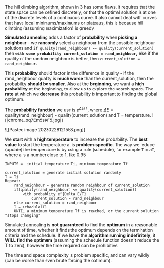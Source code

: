 The hill climbing algorithm, shown in 3 has some flaws. It requires that the state space can be defined discretely, or that the optimal solution is at one of the discrete levels of a continuous curve. It also cannot deal with curves that have local minimums/maximums or plateaus, this is because hill climbing (assuming maximization) is greedy.

**Simulated annealing** adds a factor of **probability** when **picking a neighbour** - we **randomly** select a neighbour from the possible neighbour solutions and `if quality(rand_neighbour) <= quality(current_solution)` then **`with some probability current_solution = rand_neighbour`,** else if the quality of the random neighbour is better, then `current_solution = rand_neighbour`.

This **probability** should factor in the difference in quality - if the rand_neighbour quality is **much worse** than the current_solution, then the probability **should be smaller**. Also at the **beginning**, we want a **high probability** at the beginning, to allow us to explore the search space. The **rate** at which we **decrease** this probability is important to finding the global optimum. 

The **probability function** we use is $e^{\Delta E/T}$, where $\Delta E$ = quality(rand_neighbour) - quality(current_solution) and T = temperature.
![[chrome_bq7Em5sKF5.jpg]]

![[Pasted image 20230228121558.png]]

We **start** with a **high temperature** to increase the probability. The **best value** to start the temperature at is **problem-specific**. The way we reduce (update) the temperature is by using a rule (schedule), for example T = aT, where a is a number close to 1, like 0.95

```
INPUTS =  initial temperature Ti, minimum temperature Tf

current_solution = generate initial solution randomly
T = Ti
Repeat:
	rand_neighbour = generate random neighbour of current_solution
	if(quality(rand_neighbour) <= quality(current_solution))
		with probablity e^{Delta E/T}
			current_solution = rand_neighbour
	else current_solution = rand_neighbour
	T = schedule(T)
	UNTIL a minimum temperature Tf is reached, or the current solution "stops changing"
```

Simulated annealing is **not guaranteed** to find the **optimum** in a reasonable amount of time, whether it finds the optimum depends on the termination criteria and the schedule. If we leave the **algorithm running indefinitely**, it **WILL find the optimum** (assuming the schedule function doesn't reduce the T to zero), however the time required can be prohibitive.

The time and space complexity is problem specific, and can vary wildly (can be worse than even brute forcing the optimum).

